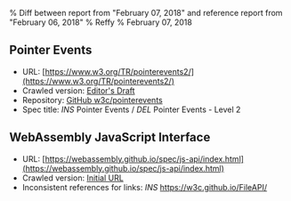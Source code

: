 % Diff between report from "February 07, 2018" and reference report from "February 06, 2018"
% Reffy
% February 07, 2018

## Pointer Events

- URL: [https://www.w3.org/TR/pointerevents2/](https://www.w3.org/TR/pointerevents2/)
- Crawled version: [Editor's Draft](https://w3c.github.io/pointerevents/)
- Repository: [GitHub w3c/pointerevents](https://github.com/w3c/pointerevents)
- Spec title: *INS* Pointer Events / *DEL* Pointer Events - Level 2


## WebAssembly JavaScript Interface

- URL: [https://webassembly.github.io/spec/js-api/index.html](https://webassembly.github.io/spec/js-api/index.html)
- Crawled version: [Initial URL](https://webassembly.github.io/spec/js-api/index.html)
- Inconsistent references for links: *INS* https://w3c.github.io/FileAPI/


